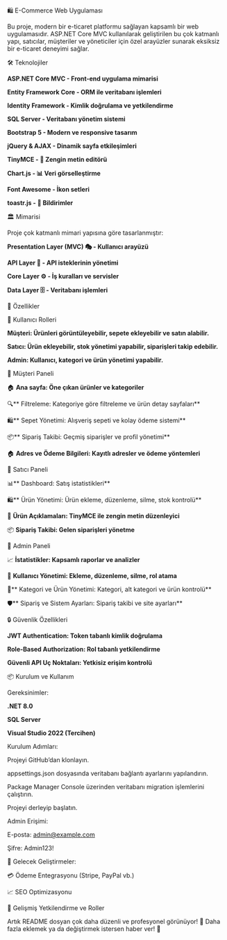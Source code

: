 🛍️ E-Commerce Web Uygulaması

Bu proje, modern bir e-ticaret platformu sağlayan kapsamlı bir web uygulamasıdır. ASP.NET Core MVC kullanılarak geliştirilen bu çok katmanlı yapı, satıcılar, müşteriler ve yöneticiler için özel arayüzler sunarak eksiksiz bir e-ticaret deneyimi sağlar.

🛠 Teknolojiler

**ASP.NET Core MVC - Front-end uygulama mimarisi**

**Entity Framework Core - ORM ile veritabanı işlemleri**

**Identity Framework - Kimlik doğrulama ve yetkilendirme**

**SQL Server - Veritabanı yönetim sistemi**

**Bootstrap 5 - Modern ve responsive tasarım**

**jQuery & AJAX - Dinamik sayfa etkileşimleri**

**TinyMCE - 📝 Zengin metin editörü**

**Chart.js - 📊 Veri görselleştirme**

**Font Awesome - İkon setleri**

**toastr.js - 🔔 Bildirimler**

🏛 Mimarisi

Proje çok katmanlı mimari yapısına göre tasarlanmıştır:

**Presentation Layer (MVC) 🎭 - Kullanıcı arayüzü**

**API Layer 🔧 - API isteklerinin yönetimi**

**Core Layer ⚙️ - İş kuralları ve servisler**

**Data Layer 🗄 - Veritabanı işlemleri**

🚀 Özellikler

👥 Kullanıcı Rolleri

**Müşteri: Ürünleri görüntüleyebilir, sepete ekleyebilir ve satın alabilir.**

**Satıcı: Ürün ekleyebilir, stok yönetimi yapabilir, siparişleri takip edebilir.**

**Admin: Kullanıcı, kategori ve ürün yönetimi yapabilir.**

🛒 Müşteri Paneli

🏠 **Ana sayfa: Öne çıkan ürünler ve kategoriler**

🔍** Filtreleme: Kategoriye göre filtreleme ve ürün detay sayfaları**

🛍** Sepet Yönetimi: Alışveriş sepeti ve kolay ödeme sistemi**

📦** Sipariş Takibi: Geçmiş siparişler ve profil yönetimi**

🏠 **Adres ve Ödeme Bilgileri: Kayıtlı adresler ve ödeme yöntemleri**

🏪 Satıcı Paneli

📊** Dashboard: Satış istatistikleri**

🛍** Ürün Yönetimi: Ürün ekleme, düzenleme, silme, stok kontrolü**

📝 **Ürün Açıklamaları: TinyMCE ile zengin metin düzenleyici**

📦 **Sipariş Takibi: Gelen siparişleri yönetme**

🔧 Admin Paneli

📈 **İstatistikler: Kapsamlı raporlar ve analizler**

👥 **Kullanıcı Yönetimi: Ekleme, düzenleme, silme, rol atama**

📂** Kategori ve Ürün Yönetimi: Kategori, alt kategori ve ürün kontrolü**

🛡** Sipariş ve Sistem Ayarları: Sipariş takibi ve site ayarları**

🔒 Güvenlik Özellikleri

**JWT Authentication: Token tabanlı kimlik doğrulama**

**Role-Based Authorization: Rol tabanlı yetkilendirme**

**Güvenli API Uç Noktaları: Yetkisiz erişim kontrolü**

📦 Kurulum ve Kullanım

Gereksinimler:

**.NET 8.0**

**SQL Server**

**Visual Studio 2022 (Tercihen)**

Kurulum Adımları:

Projeyi GitHub’dan klonlayın.

appsettings.json dosyasında veritabanı bağlantı ayarlarını yapılandırın.

Package Manager Console üzerinden veritabanı migration işlemlerini çalıştırın.

Projeyi derleyip başlatın.

Admin Erişimi:

E-posta: admin@example.com

Şifre: Admin123!

🚀 Gelecek Geliştirmeler:

💳 Ödeme Entegrasyonu (Stripe, PayPal vb.)

📈 SEO Optimizasyonu

🔑 Gelişmiş Yetkilendirme ve Roller

Artık README dosyan çok daha düzenli ve profesyonel görünüyor! 🎯 Daha fazla eklemek ya da değiştirmek istersen haber ver! 🚀

